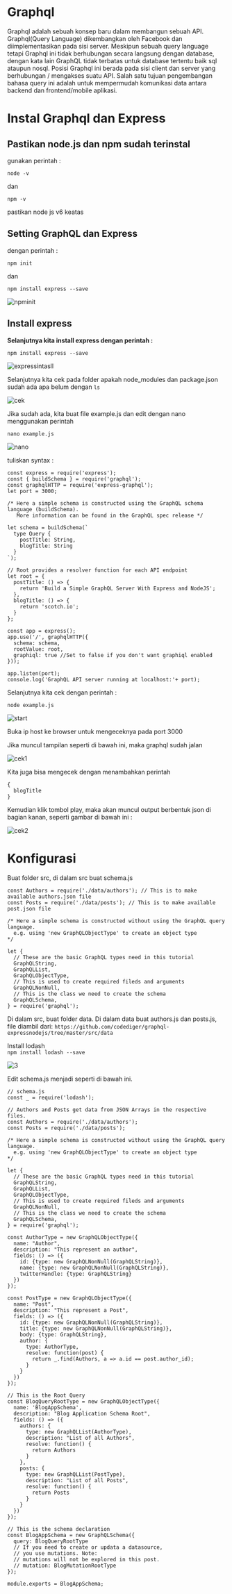 # Graphql
Graphql adalah sebuah konsep baru dalam membangun sebuah API. Graphql(Query Language) dikembangkan oleh Facebook dan diimplementasikan pada sisi server. Meskipun sebuah query language tetapi Graphql ini tidak berhubungan secara langsung dengan database, dengan kata lain GraphQL tidak terbatas untuk database tertentu baik sql ataupun nosql. Posisi Graphql ini berada pada sisi client dan server yang berhubungan / mengakses suatu API. Salah satu tujuan pengembangan bahasa query ini adalah untuk mempermudah komunikasi data antara backend dan frontend/mobile aplikasi.

# Instal Graphql dan Express

## Pastikan node.js dan npm sudah terinstal
gunakan perintah :

```node -v```

dan

```npm -v```

pastikan node js v6 keatas

## Setting GraphQL dan Express
dengan perintah :

```npm init```
 
 dan
 
 ```npm install express --save```
 
![npminit](https://github.com/slamet789/Graphql-/blob/install1/pict/1.jpg)

## Install express

**Selanjutnya kita install express dengan perintah :**

```npm install express --save```

![expressintasll](https://github.com/slamet789/Graphql-/blob/install2/pict/2.jpg)

Selanjutnya kita cek pada folder apakah node_modules dan package.json sudah ada apa belum dengan ```ls```

![cek](https://github.com/slamet789/Graphql-/blob/install2/pict/3.jpg)

Jika sudah ada, kita buat file example.js dan edit dengan nano menggunakan perintah

```nano example.js```

![nano](https://github.com/slamet789/Graphql-/blob/install2/pict/4.jpg)

tuliskan syntax :

```// example.js
const express = require('express');
const { buildSchema } = require('graphql');
const graphqlHTTP = require('express-graphql');
let port = 3000;

/* Here a simple schema is constructed using the GraphQL schema language (buildSchema). 
   More information can be found in the GraphQL spec release */

let schema = buildSchema(`
  type Query {
    postTitle: String,
    blogTitle: String
  }
`);

// Root provides a resolver function for each API endpoint
let root = {
  postTitle: () => {
    return 'Build a Simple GraphQL Server With Express and NodeJS';
  },
  blogTitle: () => {
    return 'scotch.io';
  }
};

const app = express();
app.use('/', graphqlHTTP({
  schema: schema,
  rootValue: root,
  graphiql: true //Set to false if you don't want graphiql enabled
}));

app.listen(port);
console.log('GraphQL API server running at localhost:'+ port);

```

Selanjutnya kita cek dengan perintah :

```node example.js```

![start](https://github.com/slamet789/Graphql-/blob/install2/pict/5.jpg)


Buka ip host ke browser untuk mengeceknya pada port 3000

Jika muncul tampilan seperti di bawah ini, maka graphql sudah jalan

![cek1](https://github.com/slamet789/Graphql-/blob/install2/pict/6.jpg)

Kita juga bisa mengecek dengan menambahkan perintah

```
{
  blogTitle
}
```

Kemudian klik tombol play, maka akan muncul output berbentuk json di bagian kanan, seperti gambar di bawah ini :

![cek2](https://github.com/slamet789/Graphql-/blob/install2/pict/7.jpg)

# Konfigurasi

Buat folder src, di dalam src buat schema.js

	const Authors = require('./data/authors'); // This is to make available authors.json file
	const Posts = require('./data/posts'); // This is to make available post.json file
	
	/* Here a simple schema is constructed without using the GraphQL query language. 
	  e.g. using 'new GraphQLObjectType' to create an object type 
	*/
	
	let {
	  // These are the basic GraphQL types need in this tutorial
	  GraphQLString,
	  GraphQLList,
	  GraphQLObjectType,
	  // This is used to create required fileds and arguments
	  GraphQLNonNull,
	  // This is the class we need to create the schema
	  GraphQLSchema,
	} = require('graphql');
	
Di dalam src, buat folder data. Di dalam data buat authors.js dan posts.js, file diambil dari:
```https://github.com/codediger/graphql-expressnodejs/tree/master/src/data```

Install lodash   
```npm install lodash --save```

![3](https://github.com/slamet789/Graphql-/blob/config1/pict/8.jpg)

Edit schema.js menjadi seperti di bawah ini.
	
	// schema.js
	const _ = require('lodash');
	
	// Authors and Posts get data from JSON Arrays in the respective files.
	const Authors = require('./data/authors');
	const Posts = require('./data/posts');
	
	/* Here a simple schema is constructed without using the GraphQL query language. 
	  e.g. using 'new GraphQLObjectType' to create an object type 
	*/
	
	let {
	  // These are the basic GraphQL types need in this tutorial
	  GraphQLString,
	  GraphQLList,
	  GraphQLObjectType,
	  // This is used to create required fileds and arguments
	  GraphQLNonNull,
	  // This is the class we need to create the schema
	  GraphQLSchema,
	} = require('graphql');
	
	const AuthorType = new GraphQLObjectType({
	  name: "Author",
	  description: "This represent an author",
	  fields: () => ({
	    id: {type: new GraphQLNonNull(GraphQLString)},
	    name: {type: new GraphQLNonNull(GraphQLString)},
	    twitterHandle: {type: GraphQLString}
	  })
	});
	
	const PostType = new GraphQLObjectType({
	  name: "Post",
	  description: "This represent a Post",
	  fields: () => ({
	    id: {type: new GraphQLNonNull(GraphQLString)},
	    title: {type: new GraphQLNonNull(GraphQLString)},
	    body: {type: GraphQLString},
	    author: {
	      type: AuthorType,
	      resolve: function(post) {
	        return _.find(Authors, a => a.id == post.author_id);
	      }
	    }
	  })
	});
	
	// This is the Root Query
	const BlogQueryRootType = new GraphQLObjectType({
	  name: 'BlogAppSchema',
	  description: "Blog Application Schema Root",
	  fields: () => ({
	    authors: {
	      type: new GraphQLList(AuthorType),
	      description: "List of all Authors",
	      resolve: function() {
	        return Authors
	      }
	    },
	    posts: {
	      type: new GraphQLList(PostType),
	      description: "List of all Posts",
	      resolve: function() {
	        return Posts
	      }
	    }
	  })
	});
	
	// This is the schema declaration
	const BlogAppSchema = new GraphQLSchema({
	  query: BlogQueryRootType
	  // If you need to create or updata a datasource, 
	  // you use mutations. Note:
	  // mutations will not be explored in this post.
	  // mutation: BlogMutationRootType 
	});
	
	module.exports = BlogAppSchema;
